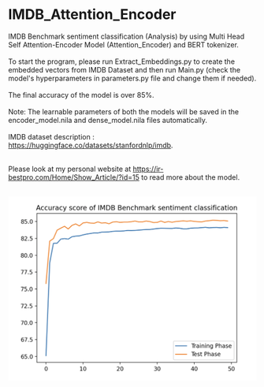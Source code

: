 # IMDB_Attention_Encoder

IMDB Benchmark sentiment classification (Analysis) by using Multi Head Self Attention-Encoder Model (Attention_Encoder) and BERT tokenizer. <br/><br/>
To start the program, please run Extract_Embeddings.py to create the embedded vectors from IMDB Dataset and then run Main.py  (check the model's hyperparameters in parameters.py file and change them if needed).<br/><br/>
The final accuracy of the model is over 85%.<br/><br/>
Note: The learnable parameters of both the models will be saved in the encoder_model.nila and dense_model.nila files automatically. <br/><br/>
IMDB dataset description : https://huggingface.co/datasets/stanfordnlp/imdb. <br/><br/>

Please look at my personal website at https://ir-bestpro.com/Home/Show_Article/?id=15 to read more about the model.<br/><br/>

![Results Plot](https://github.com/irbestpro/IMDB_Attention_Encoder/blob/main/plot.png?raw=true)
